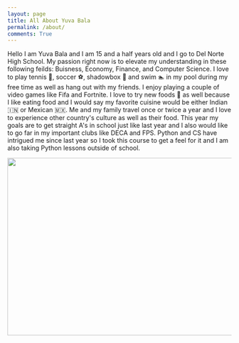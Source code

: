 ```yaml
---
layout: page
title: All About Yuva Bala
permalink: /about/
comments: True
---
```


Hello I am Yuva Bala and I am 15 and a half years old and I go to Del Norte High School. My passion right now is to elevate my understanding in these following feilds: Buisness, Economy, Finance, and Computer Science. I love to play tennis 🎾, soccer ⚽, shadowbox 🥊 and swim 🏊 in my pool during my free time as well as hang out with my friends. I enjoy playing a couple of video games like Fifa and Fortnite. I love to try new foods 🥘 as well because I like eating food and I would say my favorite cuisine would be either Indian 🇮🇳 or Mexican 🇲🇽. Me and my family travel once or twice a year and I love to experience other country's culture as well as their food. This year my goals are to get straight A's in school just like last year and I also would like to go far in my important clubs like DECA and FPS. Python and CS have intrigued me since last year so I took this course to get a feel for it and I am also taking Python lessons outside of school. 

<img src="{{site.baseurl}}/images/aboutmemdimg.png" width="600" height="400">
